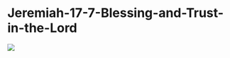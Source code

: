 # Jeremiah-17-7-Blessing-and-Trust-in-the-Lord

![](https://dailyverses.net/images/en/kjv/jeremiah-17-7-8-2.jpg)
